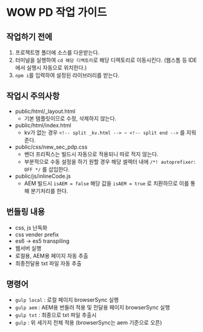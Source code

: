# WOW PD 작업 가이드

## 작업하기 전에
1. 프로젝트명 폴더에 소스를 다운받는다.
2. 터미널을 실행하여 ```cd 해당 디렉토리```로 해당 디렉토리로 이동시킨다. (웹스톰 등 IDE에서 실행시 자동으로 위치한다.)
3. ```npm i```를 입력하여 설정된 라이브러리를 받는다.

## 작업시 주의사항
- public/html/_layout.html
    - 기본 템플릿이므로 수정, 삭제하지 않는다.
- public/html/index.html
    - kv가 없는 경우 ```<!-- split _kv.html --> ~ <!-- split end -->``` 를 지워준다.
- public/css/new_sec_pdp.css
    - 벤더 프리픽스는 빌드시 자동으로 적용되니 따로 적지 않는다.
    - 부분적으로 수동 설정을 하기 원할 경우 해당 셀렉터 내에 ```/*! autoprefixer: OFF */``` 를 삽입한다.
- public/js/inlineCode.js
    - AEM 빌드시 ```isAEM = false``` 해당 값을 ```isAEM = true``` 로 치환하므로 이를 통해 분기처리를 한다.

## 번들링 내용
* css, js 난독화
* css vender prefix
* es6 -> es5 transpiling
* 웹서버 실행
* 로컬용, AEM용 페이지 자동 추출
* 최종전달용 txt 파일 자동 추출

## 명령어
* ```gulp local``` : 로컬 페이지 browserSync 실행
* ```gulp aem``` : AEM용 번들러 적용 및 전달용 페이지 browserSync 실행
* ```gulp txt``` : 최종으로 txt 파일 추출시
* ```gulp``` : 위 세가지 전체 적용 (browserSync는 aem 기준으로 오픈)